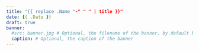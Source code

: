 ```yaml
---
title: "{{ replace .Name "-" " " | title }}"
date: {{ .Date }}
draft: true
banner:
  #src: banner.jpg # Optional, the filename of the banner, by default banner.jpg
  caption: # Optional, the caption of the banner
---
```


